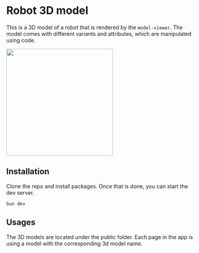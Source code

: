 # Robot 3D model

This is a 3D model of a robot that is rendered by the `model-viewer`. The model comes with different variants and attributes, which are manipulated using code.

<img src="https://github.com/CrystallizeAPI/3d-robot/assets/10707142/51fcb7d1-e6b6-440d-8fc9-ac7731395812" width="282">

## Installation

Clone the repo and install packages. Once that is done, you can start the dev server.

```
bun dev
```

## Usages

The 3D models are located under the public folder. Each page in the app is using a model with the corresponding 3d model name.
